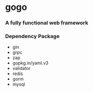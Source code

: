 # gogo

### A fully functional web framework

### Dependency Package

* gin
* grpc
* zap
* gopkg.in/yaml.v3
* validator
* redis
* gorm
* mysql